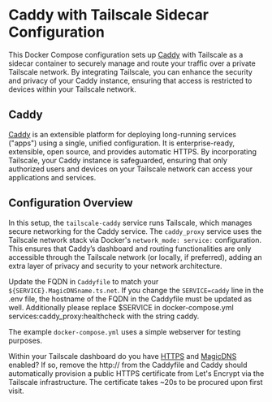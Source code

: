 # Caddy with Tailscale Sidecar Configuration

This Docker Compose configuration sets up [Caddy](https://github.com/caddyserver/caddy-docker) with Tailscale as a sidecar container to securely manage and route your traffic over a private Tailscale network. By integrating Tailscale, you can enhance the security and privacy of your Caddy instance, ensuring that access is restricted to devices within your Tailscale network.

## Caddy

[Caddy](https://github.com/caddyserver/caddy-docker) is an extensible platform for deploying long-running services ("apps") using a single, unified configuration. It is enterprise-ready, extensible, open source, and provides automatic HTTPS. By incorporating Tailscale, your Caddy instance is safeguarded, ensuring that only authorized users and devices on your Tailscale network can access your applications and services.

## Configuration Overview

In this setup, the `tailscale-caddy` service runs Tailscale, which manages secure networking for the Caddy service. The `caddy_proxy` service uses the Tailscale network stack via Docker's `network_mode: service:` configuration. This ensures that Caddy’s dashboard and routing functionalities are only accessible through the Tailscale network (or locally, if preferred), adding an extra layer of privacy and security to your network architecture.

Update the FQDN in `Caddyfile` to match your `${SERVICE}.MagicDNSname.ts.net`. If you change the `SERVICE=caddy` line in the .env file, the hostname of the FQDN in the Caddyfile must be updated as well. Additionally please replace $SERVICE in docker-compose.yml services:caddy_proxy:healthcheck with the string caddy.

The example `docker-compose.yml` uses a simple webserver for testing purposes.

Within your Tailscale dashboard do you have [HTTPS](https://tailscale.com/kb/1153/enabling-https) and [MagicDNS](https://tailscale.com/kb/1081/magicdns) enabled? If so, remove the http:// from the Caddyfile and Caddy should automatically provision a public HTTPS certificate from Let's Encrypt via the Tailscale infrastructure. The certificate takes ~20s to be procured upon first visit.